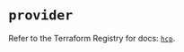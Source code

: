 # `provider`

Refer to the Terraform Registry for docs: [`hcp`](https://registry.terraform.io/providers/hashicorp/hcp/0.85.0/docs).

